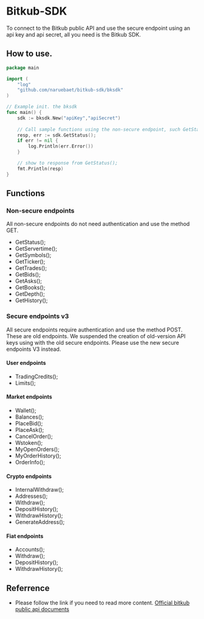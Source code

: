 # Bitkub-SDK
To connect to the Bitkub public API and use the secure endpoint using an api key and api secret, all you need is the Bitkub SDK.

## How to use.
```Go
package main

import (
    "log"
    "github.com/naruebaet/bitkub-sdk/bksdk"
)

// Example init. the bksdk
func main() {
    sdk := bksdk.New("apiKey","apiSecret")
    
    // Call sample functions using the non-secure endpoint, such GetStatus(). 
    resp, err := sdk.GetStatus(); 
    if err != nil {
        log.Println(err.Error())
    }

    // show to response from GetStatus();
    fmt.Println(resp) 
}

```
## Functions
### Non-secure endpoints
All non-secure endpoints do not need authentication and use the method GET.
* GetStatus();
* GetServertime();
* GetSymbols();
* GetTicker();
* GetTrades();
* GetBids();
* GetAsks();
* GetBooks();
* GetDepth();
* GetHistory();

### Secure endpoints v3
All secure endpoints require authentication and use the method POST. These are old endpoints. We suspended the creation of old-version API keys using with the old secure endpoints. Please use the new secure endpoints V3 instead.

#### User endpoints
* TradingCredits();
* Limits();

#### Market endpoints
* Wallet();
* Balances();
* PlaceBid();
* PlaceAsk();
* CancelOrder();
* Wstoken();
* MyOpenOrders();
* MyOrderHistory();
* OrderInfo();

#### Crypto endpoints
* InternalWithdraw();
* Addresses();
* Withdraw();
* DepositHistory();
* WithdrawHistory();
* GenerateAddress();

#### Fiat endpoints
* Accounts();
* Withdraw();
* DepositHistory();
* WithdrawHistory();

## Referrence
- Please follow the link if you need to read more content. [Official bitkub public api documents](https://github.com/bitkub/bitkub-official-api-docs/blob/master/restful-api.md)
